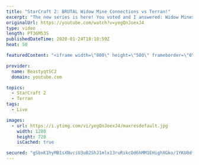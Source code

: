 ```yaml
---
title: "StarCraft 2: BRUTAL Widow Mine Connections vs Terran!"
excerpt: "The new series is here! You voted and I answered: Widow Mines & Ravens to Grandmaster has arrived!  #WidowMineRaven #Beastyqt #StarCraft2 #SC2  Feel free to let me know if you have any suggestions for future videos. I hope you guys enjoy this one!  Check out my stream on Twitch if you enjoy my YouTube"
originalUrl: https://youtube.com/watch?v=yegQnJoexJ4
type: video
length: PT36M53S
publishedDateTime: 2020-01-24T18:10:59Z
heat: 50

featuredContent: "<iframe width=\"800\" height=\"500\" frameborder=\"0\" src=\"https://www.youtube.com/embed/yegQnJoexJ4\" allow=\"accelerometer; autoplay; encrypted-media; gyroscope; picture-in-picture\" allowfullscreen></iframe>"

provider:
  name: BeastyqtSC2
  domain: youtube.com

topics:
  - StarCraft 2
  - Terran
tags:
  - Live

images:
  - url: https://i.ytimg.com/vi/yegQnJoexJ4/maxresdefault.jpg
    width: 1280
    height: 720
    isCached: true

secured: "gSbxK1hyMB1sXNvciU3uB2ShJ1mlx13ruRikcOd6hMM1EHighXGko/1YKU0df8hId883mQn2QkrBsb6pHBAHyLDAXCGzjDgcvg8pfLDRit7DKLzA9ZdnLG+yttPRiBU2vxzAAd0ZI5WKH+TS5qCnA/Tq7LYwrIa7o3o2vHyJJYOrbLW+avUQXg1/h0oCua/os3VIyvkCve6qFA+3tIQxNO+kduKlx2/926HHWYTXgDHaNns+AUVy5lv74IvRJt2mUrePFdZQiA5BZGRLj+InWvpHZCUTv+2Fjcv0a0/lZEd5vQE9nmZrJP1Po+wkwEgyt+0ecZybLXh9zr+0oYbGm1uYU9FbJAZBORPo/9YS3vT7z5OwW69zVMJXbH6sCfQiu7fjMOe4hKlfIsxlkGMoCsLx9igHnKBbgi20sFSpmc0=;xx8LN3IuPBadrLUF5PvHhQ=="
---
```


